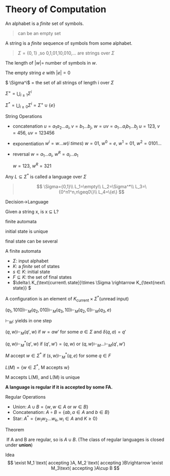 # Theory of Computation

An alphabet is a *finite* set of symbols.

> can be an empty set

A string is a *finite* sequence of symbols from some alphabet.

>$\Sigma=\{0,1\}$  ,so 0,1,01,10,010,... are strings over $\Sigma$

The length of $|w |$= number of symbols in $w$.

The empty string $e$ with $|e|=0$

$ \Sigma^i$ = the set of all strings of length i over $\Sigma$

$\Sigma^+ = \bigcup_{i\geq 1}\Sigma^i$

$\Sigma^* = \bigcup_{i\geq 0}\Sigma^i=\Sigma^+ \cup\{e\}$



String Operations

- concatenation
  $u=a_1a_2...a_i, v=b_1...b_j,\ w=uv=a_1...a_ib_1...b_j$
  $u=123,\ v=456,\ uv=123456$

- exponentiation
  $w^i=w...w(i \ times)$
  $w=01,\ w^0=e,\ w^1=01,\ w^2=0101...$

- reversal
  $w=a_1...a_i,\ w^R=a_i...a_1$

  $w=123,\ w^R=321$

Any $L \subseteq \Sigma^*$ is called a language over $\Sigma$
>$$
>\Sigma={0,1}\\
>L_1=\empty\\
>L_2=\Sigma^*\\
>L_3=\{0^n1^n,n\geq0\}\\
>L_4=\{e\}
>$$

Decision->Language

Given a string x, is x $\subseteq$ L?



finite automata

initial state is unique

final state can be several

A finite automata

- $\Sigma$: input alphabet
- $K$: a *finite* set of states
- $s\in K$: initial state
- $F\subseteq K$: the set of final states
- $\delta:\ K_{\text{current\ state}}\times \Sigma \rightarrow K_{\text{next\ state}} $

A configuration is an element of $K_{\text{current}}\times \Sigma^*(\text{unread input})$

$(q_1,1010)\vdash_M(q_2,010)\vdash_M(q_3,10)\vdash_M(q_2,0)\vdash_M(q_3,e)$

$\vdash_M$: yields in one step

$(q,w)\vdash_M(q',w)$ if $w=aw'$ for some $a\in\Sigma$ and $\delta(q,a)=q'$

$(q,w)\vdash_M^*(q',w)$ if $(q',w')=(q,w)$ or $(q,w)\vdash_M...\vdash_M(q',w')$

$M\ \text{accept} \ w\in\Sigma^*\  \text{if}\ (s,w)\vdash^*_M(q,e)\ \text{for some}\ q\in F$

$L(M)=\{w\in\Sigma^*,\ \text{M accepts w}\}$

M accepts L(M), and L(M) is unique

**A language is regular if it is accepted by some FA.**



Regular Operations

- Union: $A\cup B=\{w,w\in A\ \text{or}\ w \in B\}$
- Concatenation: $A \circ B=\{ab, a\in A\  \text{and }b\in B\}$
- Star: $A^*=\{w_1w_2...w_k,w_i\in A\text{ and }K \geq 0\}$

Theorem

​	If A and B are regular, so is $A\cup B$. (The class of regular languages is closed under **union**)

Idea
$$
\exist M_1 \text{ accepting }A, M_2 \text{ accepting }B\rightarrow \exist M_3\text{ accepting }A\cup B
$$
